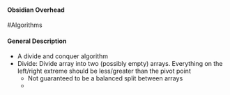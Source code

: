 #### Obsidian Overhead
#Algorithms
#### General Description
- A divide and conquer algorithm
- Divide: Divide array into two (possibly empty) arrays. Everything on the left/right extreme should be less/greater than the pivot point
	- Not guaranteed to be a balanced split between arrays
	- 